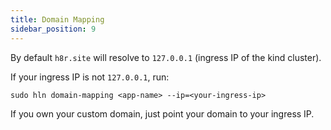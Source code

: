 ```yaml
---
title: Domain Mapping
sidebar_position: 9
---
```


By default `h8r.site` will resolve to `127.0.0.1` (ingress IP of the kind cluster).

If your ingress IP is not `127.0.0.1`, run:

```shell
sudo hln domain-mapping <app-name> --ip=<your-ingress-ip>
```

If you own your custom domain, just point your domain to your ingress IP.
